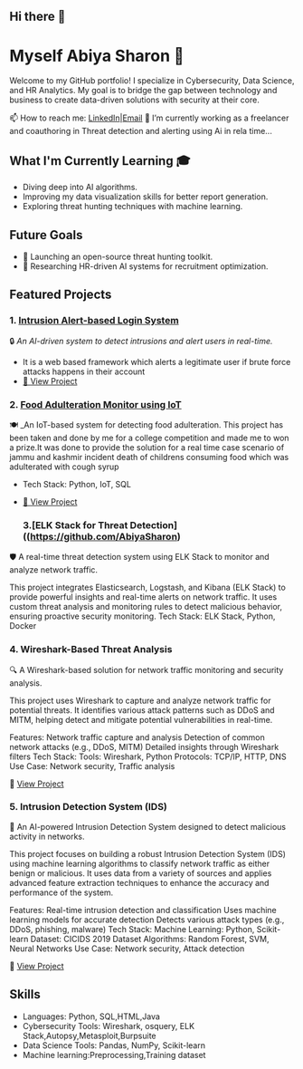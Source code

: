 ## Hi there 👋

# Myself Abiya Sharon 👋

Welcome to my GitHub portfolio! I specialize in Cybersecurity, Data Science, and HR Analytics. My goal is to bridge the gap between technology and business to create data-driven solutions with security at their core.

📫 How to reach me: [LinkedIn](https://www.linkedin.com/in/abiya-sharon-30js/)|[Email](mailto:abiyasharon30@gmail.com)
🔭 I’m currently working as a freelancer and coauthoring in Threat detection and alerting using Ai in rela time...

## What I'm Currently Learning 🎓

- Diving deep into AI algorithms.
- Improving my data visualization skills for better report generation.
- Exploring threat hunting techniques with machine learning.

## Future Goals
- 🚀 Launching an open-source threat hunting toolkit.
- 🔬 Researching HR-driven AI systems for recruitment optimization.


## Featured Projects

### 1. [Intrusion Alert-based Login System](https://github.com/AbiyaSharon/Intrusion-Alert-System)
🔒 _An AI-driven system to detect intrusions and alert users in real-time._
- It is a web based framework which alerts a legitimate user if brute force attacks happens in their account 
- [🔗 View Project](https://github.com/AbiyaSharon/IABLS)

### 2. [Food Adulteration Monitor using IoT](https://github.com/AbiyaSharon/Food-Adulteration-Monitor)
🍽️ _An IoT-based system for detecting food adulteration.
This project has been taken and done by me for a college competition and made me to won a prize.It was done to provide the solution for a real time case scenario of jammu and kashmir incident death of childrens consuming food which was adulterated with cough syrup
- Tech Stack: Python, IoT, SQL
- [🔗 View Project](https://github.com/users/AbiyaSharon/projects)

  ### 3.[ELK Stack for Threat Detection]((https://github.com/AbiyaSharon)
🛡️ A real-time threat detection system using ELK Stack to monitor and analyze network traffic.

This project integrates Elasticsearch, Logstash, and Kibana (ELK Stack) to provide powerful insights and real-time alerts on network traffic. It uses custom threat analysis and monitoring rules to detect malicious behavior, ensuring proactive security monitoring.
Tech Stack: ELK Stack, Python, Docker
### 4.  Wireshark-Based Threat Analysis
🔍 A Wireshark-based solution for network traffic monitoring and security analysis.

This project uses Wireshark to capture and analyze network traffic for potential threats. It identifies various attack patterns such as DDoS and MITM, helping detect and mitigate potential vulnerabilities in real-time.

Features:
Network traffic capture and analysis
Detection of common network attacks (e.g., DDoS, MITM)
Detailed insights through Wireshark filters
Tech Stack:
Tools: Wireshark, Python
Protocols: TCP/IP, HTTP, DNS
Use Case: Network security, Traffic analysis

🔗 [View Project](https://github.com/AbiyaSharon/Wireshark-Threat-Analysis)

### 5. Intrusion Detection System (IDS)
🚨 An AI-powered Intrusion Detection System designed to detect malicious activity in networks.

This project focuses on building a robust Intrusion Detection System (IDS) using machine learning algorithms to classify network traffic as either benign or malicious. It uses data from a variety of sources and applies advanced feature extraction techniques to enhance the accuracy and performance of the system.

Features:
Real-time intrusion detection and classification
Uses machine learning models for accurate detection
Detects various attack types (e.g., DDoS, phishing, malware)
Tech Stack:
Machine Learning: Python, Scikit-learn
Dataset: CICIDS 2019 Dataset
Algorithms: Random Forest, SVM, Neural Networks
Use Case: Network security, Attack detection

🔗 [View Project](https://github.com/AbiyaSharon/IDS)

## Skills

- Languages: Python, SQL,HTML,Java
- Cybersecurity Tools: Wireshark, osquery, ELK Stack,Autopsy,Metasploit,Burpsuite
- Data Science Tools: Pandas, NumPy, Scikit-learn
- Machine learning:Preprocessing,Training dataset 



